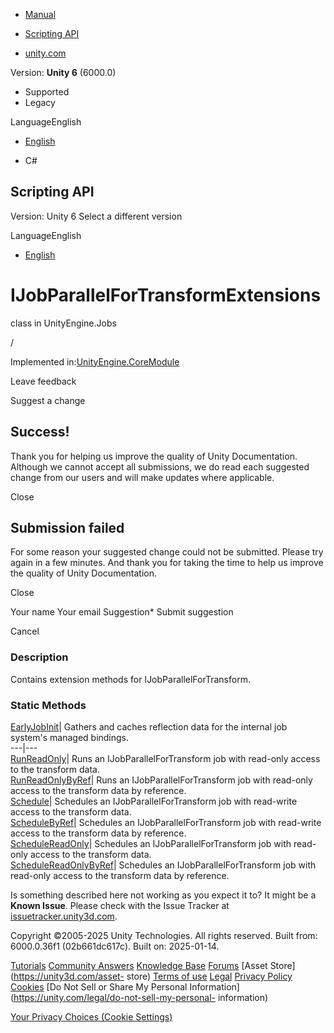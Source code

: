 [ ]()

  * [Manual](../Manual/index.html)
  * [Scripting API](../ScriptReference/index.html)

  * [unity.com](https://unity.com/)

Version: **Unity 6** (6000.0)

  * Supported
  * Legacy

LanguageEnglish

  * [English]()

  * C#

[ ](https://docs.unity3d.com)

## Scripting API

Version: Unity 6 Select a different version

LanguageEnglish

  * [English]()

# IJobParallelForTransformExtensions

class in UnityEngine.Jobs

/

Implemented in:[UnityEngine.CoreModule](UnityEngine.CoreModule.html)

Leave feedback

Suggest a change

## Success!

Thank you for helping us improve the quality of Unity Documentation. Although
we cannot accept all submissions, we do read each suggested change from our
users and will make updates where applicable.

Close

## Submission failed

For some reason your suggested change could not be submitted. Please <a>try
again</a> in a few minutes. And thank you for taking the time to help us
improve the quality of Unity Documentation.

Close

Your name Your email Suggestion* Submit suggestion

Cancel

[ ]()

### Description

Contains extension methods for IJobParallelForTransform.

### Static Methods

[EarlyJobInit](Jobs.IJobParallelForTransformExtensions.EarlyJobInit.html)|
Gathers and caches reflection data for the internal job system's managed
bindings.  
---|---  
[RunReadOnly](Jobs.IJobParallelForTransformExtensions.RunReadOnly.html)| Runs
an IJobParallelForTransform job with read-only access to the transform data.  
[RunReadOnlyByRef](Jobs.IJobParallelForTransformExtensions.RunReadOnlyByRef.html)|
Runs an IJobParallelForTransform job with read-only access to the transform
data by reference.  
[Schedule](Jobs.IJobParallelForTransformExtensions.Schedule.html)| Schedules
an IJobParallelForTransform job with read-write access to the transform data.  
[ScheduleByRef](Jobs.IJobParallelForTransformExtensions.ScheduleByRef.html)|
Schedules an IJobParallelForTransform job with read-write access to the
transform data by reference.  
[ScheduleReadOnly](Jobs.IJobParallelForTransformExtensions.ScheduleReadOnly.html)|
Schedules an IJobParallelForTransform job with read-only access to the
transform data.  
[ScheduleReadOnlyByRef](Jobs.IJobParallelForTransformExtensions.ScheduleReadOnlyByRef.html)|
Schedules an IJobParallelForTransform job with read-only access to the
transform data by reference.  
  
Is something described here not working as you expect it to? It might be a
**Known Issue**. Please check with the Issue Tracker at
[issuetracker.unity3d.com](https://issuetracker.unity3d.com).

Copyright ©2005-2025 Unity Technologies. All rights reserved. Built from:
6000.0.36f1 (02b661dc617c). Built on: 2025-01-14.

[Tutorials](https://unity3d.com/learn) [Community
Answers](https://answers.unity3d.com) [Knowledge
Base](https://support.unity3d.com/hc/en-us)
[Forums](https://forum.unity3d.com) [Asset Store](https://unity3d.com/asset-
store) [Terms of use](https://docs.unity3d.com/Manual/TermsOfUse.html)
[Legal](https://unity.com/legal) [Privacy
Policy](https://unity.com/legal/privacy-policy)
[Cookies](https://unity.com/legal/cookie-policy) [Do Not Sell or Share My
Personal Information](https://unity.com/legal/do-not-sell-my-personal-
information)

[Your Privacy Choices (Cookie Settings)](javascript:void\(0\);)

